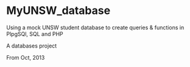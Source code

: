 MyUNSW_database
===============

Using a mock UNSW student database to create queries &amp; functions in PlpgSQl, SQL and PHP

A databases project

From Oct, 2013

